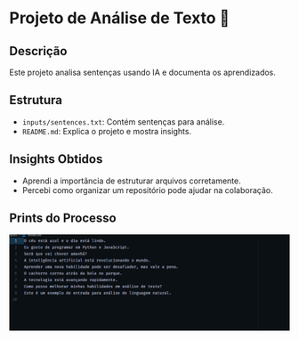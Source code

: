 # Projeto de Análise de Texto 📄  

## Descrição  
Este projeto analisa sentenças usando IA e documenta os aprendizados.  

## Estrutura  
- `inputs/sentences.txt`: Contém sentenças para análise.  
- `README.md`: Explica o projeto e mostra insights.  

## Insights Obtidos  
- Aprendi a importância de estruturar arquivos corretamente.  
- Percebi como organizar um repositório pode ajudar na colaboração.  

## Prints do Processo  
![alt text]({4AF1AC5C-8AB8-4419-9E45-46ED96C6648D}.png)

